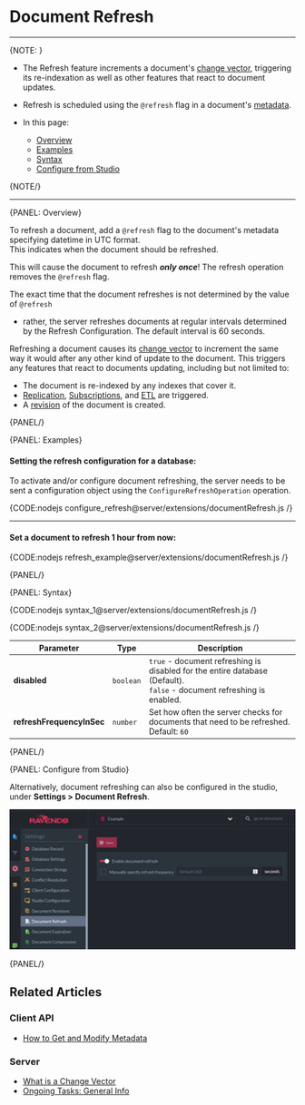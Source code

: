 ﻿# Document Refresh
---

{NOTE: }

* The Refresh feature increments a document's [change vector](../../server/clustering/replication/change-vector), 
  triggering its re-indexation as well as other features that react to document updates.  

* Refresh is scheduled using the `@refresh` flag in a document's [metadata](../../client-api/session/how-to/get-and-modify-entity-metadata).  

* In this page:  
  * [Overview](../../server/extensions/refresh#overview)  
  * [Examples](../../server/extensions/refresh#examples)
  * [Syntax](../../server/extensions/refresh#syntax)
  * [Configure from Studio](../../server/extensions/refresh#configure-from-studio)

{NOTE/}

---

{PANEL: Overview}

To refresh a document, add a `@refresh` flag to the document's metadata specifying datetime in UTC format.  
This indicates when the document should be refreshed.  

This will cause the document to refresh **_only once_**! The refresh operation removes 
the `@refresh` flag.  

The exact time that the document refreshes is not determined by the value of `@refresh` 
- rather, the server refreshes documents at regular intervals determined by the Refresh 
Configuration. The default interval is 60 seconds.  

Refreshing a document causes its [change vector](../../server/clustering/replication/change-vector) 
to increment the same way it would after any other kind of update to the document. 
This triggers any features that react to documents updating, including but not limited 
to:  

* The document is re-indexed by any indexes that cover it.  
* [Replication](../../server/ongoing-tasks/external-replication), 
  [Subscriptions](../../client-api/data-subscriptions/what-are-data-subscriptions), 
  and [ETL](../../server/ongoing-tasks/etl/basics) are triggered.
* A [revision](../../document-extensions/revisions/overview) of the document is created.  

{PANEL/}

{PANEL: Examples}

#### Setting the refresh configuration for a database:

To activate and/or configure document refreshing, the server needs to be sent a configuration object using the `ConfigureRefreshOperation` operation.  

{CODE:nodejs configure_refresh@server/extensions/documentRefresh.js /}

---

#### Set a document to refresh 1 hour from now:

{CODE:nodejs refresh_example@server/extensions/documentRefresh.js /}

{PANEL/}

{PANEL: Syntax}

{CODE:nodejs syntax_1@server/extensions/documentRefresh.js /}

[//]: # (| Parameter                 | Type     | Description                                                                                   |)
[//]: # (|---------------------------|----------|-----------------------------------------------------------------------------------------------|)
[//]: # (| __configuration__         | `object` | Refresh configuration that will be set on the server &#40;for the database&#41;                       |)
[//]: # (| __disabled__              | `object` | If set to true, document refreshing is disabled for the entire database. Default: `true`      |)
[//]: # (| __refreshFrequencyInSec__ | `number` | Determines how often the server checks for documents that need to be refreshed. Default: `60` |)

{CODE:nodejs syntax_2@server/extensions/documentRefresh.js /}

| Parameter                 | Type      | Description                                                                                                              |
|---------------------------|-----------|--------------------------------------------------------------------------------------------------------------------------|
| __disabled__              | `boolean` | `true` - document refreshing is disabled for the entire database (Default).<br>`false` - document refreshing is enabled. |
| __refreshFrequencyInSec__ | `number`  | Set how often the server checks for documents that need to be refreshed.<br>Default: `60`                                |

{PANEL/}

{PANEL: Configure from Studio}

Alternatively, document refreshing can also be configured in the studio, under __Settings > Document Refresh__.

![NoSQL DB Server - Document Refresh](images/StudioRefresh.png "Document Refresh Settings")

{PANEL/}

## Related Articles

### Client API

- [How to Get and Modify Metadata](../../client-api/session/how-to/get-and-modify-entity-metadata)  

### Server

- [What is a Change Vector](../../server/clustering/replication/change-vector)  
- [Ongoing Tasks: General Info](../../server/ongoing-tasks/general-info)  
